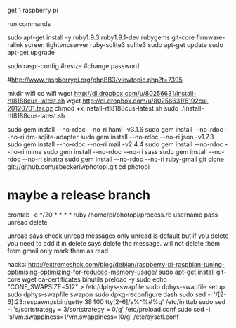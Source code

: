 get 1 raspberry pi

run commands 

sudo apt-get install -y  ruby1.9.3 ruby1.9.1-dev rubygems  git-core firmware-ralink screen tightvncserver ruby-sqlite3 sqlite3
sudo apt-get update
sudo apt-get upgrade

sudo raspi-config
#resize
#change password  

#http://www.raspberrypi.org/phpBB3/viewtopic.php?t=7395

mkdir wifi
cd wifi
wget http://dl.dropbox.com/u/80256631/install-rtl8188cus-latest.sh
wget http://dl.dropbox.com/u/80256631/8192cu-20120701.tar.gz
chmod +x install-rtl8188cus-latest.sh
sudo ./install-rtl8188cus-latest.sh


sudo gem install  --no-rdoc --no-ri haml -v3.1.6
sudo gem install  --no-rdoc --no-ri dm-sqlite-adapter 
sudo gem install  --no-rdoc --no-ri json -v1.7.3
sudo gem install  --no-rdoc --no-ri mail -v2.4.4
sudo gem install  --no-rdoc --no-ri mime
sudo gem install  --no-rdoc --no-ri sass
sudo gem install  --no-rdoc --no-ri sinatra
sudo gem install  --no-rdoc --no-ri ruby-gmail
git clone git://github.com/sbeckeriv/photopi.git
cd photopi
# maybe a release branch

crontab -e
*/20 * * * * ruby /home/pi/photopi/process.rb username pass unread delete

unread says check unread messages only unread is default but if you delete you need to add it in
delete says delete the message. will not delete them from gmail only mark them as read

hacks:
http://extremeshok.com/blog/debian/raspberry-pi-raspbian-tuning-optimising-optimizing-for-reduced-memory-usage/
sudo apt-get install git-core wget ca-certificates binutils preload  -y
sudo echo "CONF_SWAPSIZE=512" > /etc/dphys-swapfile
sudo dphys-swapfile setup
sudo dphys-swapfile swapon 
sudo dpkg-reconfigure dash
sudo sed -i '/[2-6]:23:respawn:\/sbin\/getty 38400 tty[2-6]/s%^%#%g' /etc/inittab
sudo sed -i 's/sortstrategy = 3/sortstrategy = 0/g'  /etc/preload.conf
sudo sed -i 's/vm.swappiness=1/vm.swappiness=10/g'  /etc/sysctl.conf
